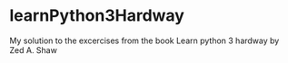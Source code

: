 # learnPython3Hardway
My solution to the excercises from the book Learn python 3 hardway by Zed A. Shaw
